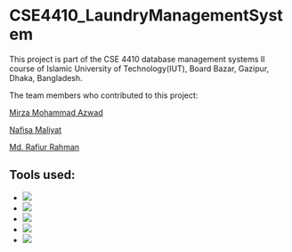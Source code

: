 # CSE4410_LaundryManagementSystem
This project is part of the CSE 4410 database management systems II course of Islamic University of Technology(IUT), Board Bazar, Gazipur, Dhaka, Bangladesh.

The team members who contributed to this project:

[Mirza Mohammad Azwad](https://www.linkedin.com/in/mirza-mohammad-azwad-b5239b1a4/)

[Nafisa Maliyat](https://www.linkedin.com/in/nafisa-maliyat-b5441b18b/)

[Md. Rafiur Rahman](https://www.linkedin.com/in/rr-uchchash360/)


## Tools used:

- <img src="https://img.shields.io/badge/PostgreSQL-316192?style=for-the-badge&logo=postgresql&logoColor=white">
- <img src="https://img.shields.io/badge/PHP-777BB4?style=for-the-badge&logo=php&logoColor=white">
- <img src="https://img.shields.io/badge/JavaScript-323330?style=for-the-badge&logo=javascript&logoColor=F7DF1E">
- <img src="https://img.shields.io/badge/CSS3-1572B6?style=for-the-badge&logo=css3&logoColor=white">
- <img src="https://img.shields.io/badge/HTML5-E34F26?style=for-the-badge&logo=html5&logoColor=white">
